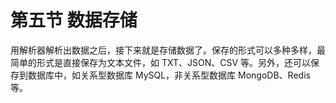 # 第五节 数据存储

用解析器解析出数据之后，接下来就是存储数据了。保存的形式可以多种多样，最简单的形式是直接保存为文本文件，如 TXT、JSON、CSV 等。另外，还可以保存到数据库中，如关系型数据库 MySQL，非关系型数据库 MongoDB、Redis 等。